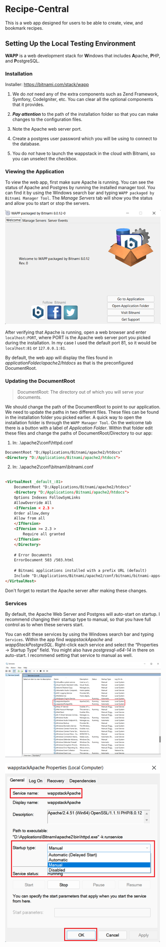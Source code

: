 # Recipe-Central
This is a web app designed for users to be able to create, view, and bookmark recipes.

## Setting Up the Local Testing Environment
**WAPP** is a web development stack for **W**indows that includes **A**pache, **P**HP, and **P**ostgreSQL.

### Installation
Installer: https://bitnami.com/stack/wapp

1. We do _not_ need any of the extra components such as Zend Framework, Symfony, CodeIgniter, etc.
You can clear all the optional components that it provides.


2. _**Pay attention**_ to the path of the installation folder so that you can make 
changes to the configuration files.


3. Note the Apache web server port.


4. Create a postgres user password which you will be using to connect to the database.


5. You do _not_ have to launch the wappstack in the cloud with Bitnami, so you can unselect the checkbox.


### Viewing the Application
To view the web app, first make sure Apache is running. You can see the status of Apache and Postgres
by running the installed manager tool. You can find it by using the Windows search bar and typing 
`WAPP packaged by Bitnami Manager Tool`. The _Manage Servers_ tab will show you the status 
and allow you to start or stop the servers.

![WAPP App Preview](img/docs/wapp.png)

After verifying that Apache is running, open a web browser and enter `localhost:PORT`, where PORT is the 
Apache web server port you picked during the installation. In my case I used the default
port 81, so it would be `localhost:81` or `127.0.0.1:81`.

By default, the web app will display the files found in *applicationFolder/apache2/htdocs* as that is the 
preconfigured DocumentRoot.


### Updating the DocumentRoot
>DocumentRoot: The directory out of which you will serve your documents.

We should change the path of the DocumentRoot to point to our application. We need to update the paths in two
different files. These files can be found in the installation folder you picked earlier. A quick way to open the
installation folder is through the `WAPP Manager Tool`. On the welcome tab there is a button with a label of 
*Application Folder*. Within that folder edit these files and change the paths of DocumentRoot/Directory to our app:

1. In: .\apache2\conf\httpd.conf
```html
DocumentRoot "D:/Applications/Bitnami/apache2/htdocs"
<Directory "D:/Applications/Bitnami/apache2/htdocs">
```

2. In: .\apache2\conf\bitnami\bitnami.conf
```html

<VirtualHost _default_:81>
    DocumentRoot "D:/Applications/Bitnami/apache2/htdocs"
    <Directory "D:/Applications/Bitnami/apache2/htdocs">
    Options Indexes FollowSymLinks
    AllowOverride All
    <IfVersion < 2.3 >
    Order allow,deny
    Allow from all
    </IfVersion>
    <IfVersion >= 2.3 >
        Require all granted
    </IfVersion>
    </Directory>

    # Error Documents
    ErrorDocument 503 /503.html

    # Bitnami applications installed with a prefix URL (default)
    Include "D:/Applications/Bitnami/apache2/conf/bitnami/bitnami-apps-prefix.conf"
</VirtualHost>
```

Don't forget to restart the Apache server after making these changes.

### Services
By default, the Apache Web Server and Postgres will auto-start on startup. 
I recommend changing their startup type to manual, so that you have full control as to when these servers start.

You can edit these services by using the Windows search bar and typing `Services`. 
Within the app find _wappstackApache_ and _wappStackPostgreSQL_. Right-click each service and select 
the “Properties -> Startup Type” field. You might also have _postgresql-x64-14_ in there on auto-start. I recommend
setting that service to manual as well.

![WAPP App Preview](img/docs/services.png)

![WAPP App Preview](img/docs/startup.png)
